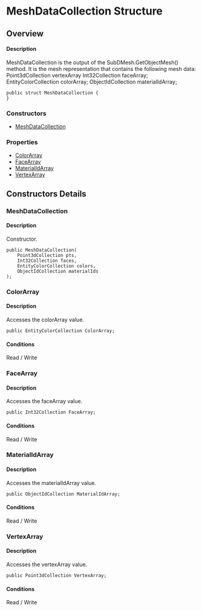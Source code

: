 # MeshDataCollection Structure

## Overview

#### Description
MeshDataCollection is the output of the SubDMesh.GetObjectMesh() method. It is the mesh representation that contains the following mesh data: 
Point3dCollection vertexArray 
Int32Collection faceArray; 
EntityColorCollection colorArray; 
ObjectIdCollection materialIdArray;
```text
public struct MeshDataCollection {
}
```

### Constructors

- [MeshDataCollection](#meshdatacollection)

### Properties

- [ColorArray](#colorarray)
- [FaceArray](#facearray)
- [MaterialIdArray](#materialidarray)
- [VertexArray](#vertexarray)


## Constructors Details

### MeshDataCollection

#### Description
Constructor.
```text
public MeshDataCollection(
    Point3dCollection pts, 
    Int32Collection faces, 
    EntityColorCollection colors, 
    ObjectIdCollection materialIds
);
```

### ColorArray

#### Description
Accesses the colorArray value.
```text
public EntityColorCollection ColorArray;
```

#### Conditions
Read / Write
### FaceArray

#### Description
Accesses the faceArray value.
```text
public Int32Collection FaceArray;
```

#### Conditions
Read / Write
### MaterialIdArray

#### Description
Accesses the materialIdArray value.
```text
public ObjectIdCollection MaterialIdArray;
```

#### Conditions
Read / Write
### VertexArray

#### Description
Accesses the vertexArray value.
```text
public Point3dCollection VertexArray;
```

#### Conditions
Read / Write